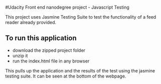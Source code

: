 #Udacity Front end nanodegree project - Javascript Testing

This project uses Jasmine Testing Suite to test the functionality of a feed reader already provided.

## To run this application
* download the zipped project folder
* unzip it
* run the index.html file in any browser

This pulls up the application and the results of the test using the jasmine testing suite.
It can be seen at the bottom of the webpage.
